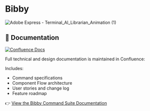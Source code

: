 # Bibby
![Adobe Express - Terminal_AI_Librarian_Animation (1)](https://github.com/user-attachments/assets/7fb5a30e-bef4-4ae4-bb65-675b80ce7d8f)

## 📘 Documentation
[![Confluence Docs](https://img.shields.io/badge/docs-Confluence-blue?logo=atlassian)](https://yourcompany.atlassian.net/wiki/spaces/BIBBY)



Full technical and design documentation is maintained in Confluence:

Includes:
- Command specifications
- Component Flow architecture
- User stories and change log
- Feature roadmap

👉 [View the Bibby Command Suite Documentation](https://android42.atlassian.net/wiki/external/ZGJjZWU0NTIyZmVhNGQyOWI2NzAyYjEyMTBhM2YxZjE)


<!--
![BibbyLogo](https://github.com/user-attachments/assets/fc548a52-3855-4615-8639-0fc9d58ef6a4)


https://github.com/user-attachments/assets/b3d09ca7-bf11-45cf-9578-fab523e91975

-->
